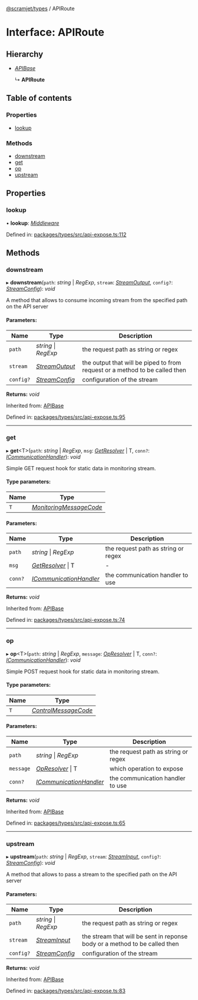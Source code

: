 [@scramjet/types](../README.md) / APIRoute

# Interface: APIRoute

## Hierarchy

* [*APIBase*](apibase.md)

  ↳ **APIRoute**

## Table of contents

### Properties

- [lookup](apiroute.md#lookup)

### Methods

- [downstream](apiroute.md#downstream)
- [get](apiroute.md#get)
- [op](apiroute.md#op)
- [upstream](apiroute.md#upstream)

## Properties

### lookup

• **lookup**: [*Middleware*](../README.md#middleware)

Defined in: [packages/types/src/api-expose.ts:112](https://github.com/scramjet-cloud-platform/scramjet-csi-dev/blob/966a05e/packages/types/src/api-expose.ts#L112)

## Methods

### downstream

▸ **downstream**(`path`: *string* \| *RegExp*, `stream`: [*StreamOutput*](../README.md#streamoutput), `config?`: [*StreamConfig*](../README.md#streamconfig)): *void*

A method that allows to consume incoming stream from the specified path on the API server

#### Parameters:

Name | Type | Description |
------ | ------ | ------ |
`path` | *string* \| *RegExp* | the request path as string or regex   |
`stream` | [*StreamOutput*](../README.md#streamoutput) | the output that will be piped to from request or a method to be called then   |
`config?` | [*StreamConfig*](../README.md#streamconfig) | configuration of the stream    |

**Returns:** *void*

Inherited from: [APIBase](apibase.md)

Defined in: [packages/types/src/api-expose.ts:95](https://github.com/scramjet-cloud-platform/scramjet-csi-dev/blob/966a05e/packages/types/src/api-expose.ts#L95)

___

### get

▸ **get**<T\>(`path`: *string* \| *RegExp*, `msg`: [*GetResolver*](../README.md#getresolver) \| T, `conn?`: [*ICommunicationHandler*](icommunicationhandler.md)): *void*

Simple GET request hook for static data in monitoring stream.

#### Type parameters:

Name | Type |
------ | ------ |
`T` | [*MonitoringMessageCode*](../README.md#monitoringmessagecode) |

#### Parameters:

Name | Type | Description |
------ | ------ | ------ |
`path` | *string* \| *RegExp* | the request path as string or regex   |
`msg` | [*GetResolver*](../README.md#getresolver) \| T | - |
`conn?` | [*ICommunicationHandler*](icommunicationhandler.md) | the communication handler to use    |

**Returns:** *void*

Inherited from: [APIBase](apibase.md)

Defined in: [packages/types/src/api-expose.ts:74](https://github.com/scramjet-cloud-platform/scramjet-csi-dev/blob/966a05e/packages/types/src/api-expose.ts#L74)

___

### op

▸ **op**<T\>(`path`: *string* \| *RegExp*, `message`: [*OpResolver*](../README.md#opresolver) \| T, `conn?`: [*ICommunicationHandler*](icommunicationhandler.md)): *void*

Simple POST request hook for static data in monitoring stream.

#### Type parameters:

Name | Type |
------ | ------ |
`T` | [*ControlMessageCode*](../README.md#controlmessagecode) |

#### Parameters:

Name | Type | Description |
------ | ------ | ------ |
`path` | *string* \| *RegExp* | the request path as string or regex   |
`message` | [*OpResolver*](../README.md#opresolver) \| T | which operation to expose   |
`conn?` | [*ICommunicationHandler*](icommunicationhandler.md) | the communication handler to use    |

**Returns:** *void*

Inherited from: [APIBase](apibase.md)

Defined in: [packages/types/src/api-expose.ts:65](https://github.com/scramjet-cloud-platform/scramjet-csi-dev/blob/966a05e/packages/types/src/api-expose.ts#L65)

___

### upstream

▸ **upstream**(`path`: *string* \| *RegExp*, `stream`: [*StreamInput*](../README.md#streaminput), `config?`: [*StreamConfig*](../README.md#streamconfig)): *void*

A method that allows to pass a stream to the specified path on the API server

#### Parameters:

Name | Type | Description |
------ | ------ | ------ |
`path` | *string* \| *RegExp* | the request path as string or regex   |
`stream` | [*StreamInput*](../README.md#streaminput) | the stream that will be sent in reponse body or a method to be called then   |
`config?` | [*StreamConfig*](../README.md#streamconfig) | configuration of the stream    |

**Returns:** *void*

Inherited from: [APIBase](apibase.md)

Defined in: [packages/types/src/api-expose.ts:83](https://github.com/scramjet-cloud-platform/scramjet-csi-dev/blob/966a05e/packages/types/src/api-expose.ts#L83)
